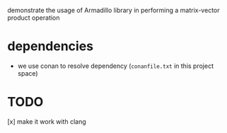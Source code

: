 
demonstrate the usage of Armadillo library in performing a matrix-vector product operation

# dependencies
- we use conan to resolve dependency (`conanfile.txt` in this project space)

# TODO
[x] make it work with clang
